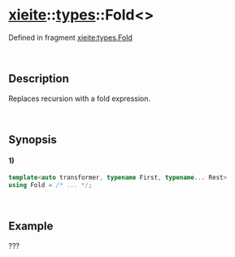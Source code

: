 # [xieite](../../xieite.md)\:\:[types](../../types.md)\:\:Fold\<\>
Defined in fragment [xieite:types.Fold](../../../src/types/fold.cpp)

&nbsp;

## Description
Replaces recursion with a fold expression.

&nbsp;

## Synopsis
#### 1)
```cpp
template<auto transformer, typename First, typename... Rest>
using Fold = /* ... */;
```

&nbsp;

## Example
???
